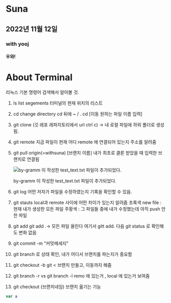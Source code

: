 # Suna
## 2022년 11월  12일 
### with yooj
#### 우와! 

# About Terminal

리눅스 기본 명령어 검색해서 알아볼 것.

1. ls
list segements
터미널의 현재 위치의 리스트
2. cd
change directory
cd 뒤에 ~ / . 
cd [이동 원하는 파일 이름 입력]
3. git clone (깃 레포 레파지토리에서 url ctrl c)
→ 내 로컬 파일에 하위 폴더로 생성됨.
4. git remote
지금 파일이 현재 어디 remote 에 연결되어 있는지 주소를 알려줌 
5. git pull origin(=withsuna) [브랜치 이름]
내가 최초로 클론 받았을 때 입력한 브랜치로 연결됨 
    
    ![by-gramm 이 작성한 test_text.txt 파일이 추가되었다.](https://s3-us-west-2.amazonaws.com/secure.notion-static.com/3ed51205-ca59-4e04-bd4a-807e6be857cf/%E1%84%89%E1%85%B3%E1%84%8F%E1%85%B3%E1%84%85%E1%85%B5%E1%86%AB%E1%84%89%E1%85%A3%E1%86%BA_2022-11-12_%E1%84%8B%E1%85%A9%E1%84%92%E1%85%AE_7.39.31.png)
    
    by-gramm 이 작성한 test_text.txt 파일이 추가되었다.
    
6. git log
어떤 저자가 파일을 수정하였는지 기록을 확인할 수 있음. 
7. git stauts
local과 remote 사이에 어떤 차이가 있는지 알려줌 
초록색 new file : 현재 내가 생성한 모든 파일
주황색 : 그 파일들 중에 내가 수정했는데 아직 push 안한 파일
8. git add 
git add .→ 모든 파일 올린다
여기서 gitt add. 다음 git status 로 확인해도 변화 없음
9. git commit -m “커밋메세지”
10. git branch 로 상태 확인, 내가 어디서 브랜치를 파는지가 중요함 
11. git checkout -b git < 브랜치 만들고, 이동까지 해줌
12. git branch -r vs git branch -l 
remo 에 있는거 , local 에 있는거 보여줌 
13. git checkout (브랜치네임)
브랜치 옮기는 기능


```swift
var a 
```




